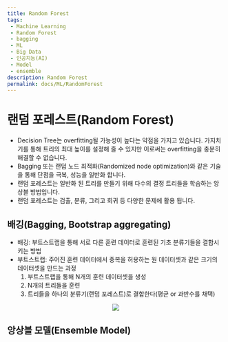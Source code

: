 ```yaml
---
title: Random Forest
tags: 
 - Machine Learning
 - Random Forest
 - bagging
 - ML
 - Big Data
 - 인공지능(AI)
 - Model
 - ensemble
description: Random Forest
permalink: docs/ML/RandomForest
---
```



# 랜덤 포레스트(Random Forest)

- Decision Tree는 overfitting될 가능성이 높다는 약점을 가지고 있습니다. 가지치기를 통해 트리의 최대 높이를 설정해 줄 수 있지만 이로써는 overfitting을 충분히 해결할 수 없습니다.
- Bagging 또는 랜덤 노드 최적화(Randomized node optimization)와 같은 기술을 통해 단점을 극복, 성능을 일반화 합니다.
- 랜덤 포레스트는 일반화 된 트리를 만들기 위해 다수의 결정 트리들을 학습하는 앙상블 방법입니다. 
- 랜덤 포레스트는 검출, 분류, 그리고 회귀 등 다양한 문제에 활용 됩니다.


## 배깅(Bagging, Bootstrap aggregating)

- 배깅: 부트스트랩을 통해 서로 다른 훈련 데이터로 훈련된 기초 분류기들을 결합시키는 방법
- 부트스트랩: 주어진 훈련 데이터에서 중복을 허용하는 원 데이터셋과 같은 크기의 데이터셋을 만드는 과정
    1. 부트스트랩을 통해 N개의 훈련 데이터셋을 생성
    2. N개의 트리들을 훈련
    3. 트리들을 하나의 분류기(랜덤 포레스트)로 결합한다(평균 or 과반수를 채택)

<center><img src='https://upload.wikimedia.org/wikipedia/commons/c/c7/Randomforests_ensemble.gif'></center>


## 앙상블 모델(Ensemble Model)